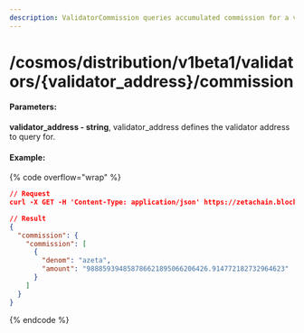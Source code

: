 ```yaml
---
description: ValidatorCommission queries accumulated commission for a validator.
---
```


# /cosmos/distribution/v1beta1/validators/{validator\_address}/commission

#### **Parameters:**

**validator\_address - string**, validator\_address defines the validator address to query for.

#### Example:

{% code overflow="wrap" %}
```json
// Request
curl -X GET -H 'Content-Type: application/json' https://zetachain.blockpi.network/lcd/v1/<your-api-key>/cosmos/distribution/v1beta1/validators/zetavaloper1t4zkm98wf625k7y5ntv850rqzy3rd4a05vzq2r/commission

// Result
{
  "commission": {
    "commission": [
      {
        "denom": "azeta",
        "amount": "988859394858786621895066206426.914772182732964623"
      }
    ]
  }
}
```
{% endcode %}

